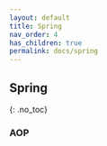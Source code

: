 ```yaml
---
layout: default
title: Spring
nav_order: 4
has_children: true
permalink: docs/spring
---
```


## Spring
{: .no_toc}

### AOP


